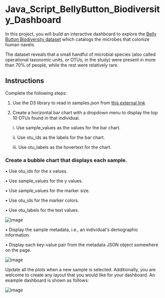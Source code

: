 # Java_Script_BellyButton_Biodiversity_Dashboard

In this project, you will build an interactive dashboard to explore the [Belly Button Biodiversity dataset](http://robdunnlab.com/projects/belly-button-biodiversity/) which catalogs the microbes that colonize human navels.

The dataset reveals that a small handful of microbial species (also called operational taxonomic units, or OTUs, in the study) were present in more than 70% of people, while the rest were relatively rare.

## Instructions
Complete the following steps:
1.	Use the D3 library to read in samples.json from [this external link](https://2u-data-curriculum-team.s3.amazonaws.com/dataviz-classroom/v1.1/14-Interactive-Web-Visualizations/02-Homework/samples.json)
   
2.	Create a horizontal bar chart with a dropdown menu to display the top 10 OTUs found in that individual.
	
  	 i. Use sample_values as the values for the bar chart.
  	
 	 ii. Use otu_ids as the labels for the bar chart.
  
	 iii. Use otu_labels as the hovertext for the chart.
 
### Create a bubble chart that displays each sample.

•	Use otu_ids for the x values.

•	Use sample_values for the y values.

•	Use sample_values for the marker size.

•	Use otu_ids for the marker colors.

•	Use otu_labels for the text values.

![image](https://github.com/esu75/Java_Script_Final_BellyButton/assets/118146659/944479a8-847e-4ff2-af1b-cd771e183044)

•	Display the sample metadata, i.e., an individual's demographic information.

•	Display each key-value pair from the metadata JSON object somewhere on the page.

![image](https://github.com/esu75/Java_Script_Final_BellyButton/assets/118146659/87202321-84e2-4297-9388-084982484ba6)

Update all the plots when a new sample is selected. Additionally, you are welcome to create any layout that you would like for your dashboard. An example dashboard is shown as follows:

![image](https://github.com/esu75/Java_Script_Final_BellyButton/assets/118146659/4ed517fe-ebe2-4d84-ba81-275ad2917bec)






